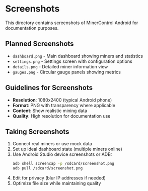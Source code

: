 # Screenshots

This directory contains screenshots of MinerControl Android for documentation purposes.

## Planned Screenshots

- `dashboard.png` - Main dashboard showing miners and statistics
- `settings.png` - Settings screen with configuration options  
- `details.png` - Detailed miner information view
- `gauges.png` - Circular gauge panels showing metrics

## Guidelines for Screenshots

- **Resolution**: 1080x2400 (typical Android phone)
- **Format**: PNG with transparency where applicable
- **Content**: Show realistic mining data
- **Quality**: High resolution for documentation use

## Taking Screenshots

1. Connect real miners or use mock data
2. Set up ideal dashboard state (multiple miners online)
3. Use Android Studio device screenshots or ADB:
   ```bash
   adb shell screencap -p /sdcard/screenshot.png
   adb pull /sdcard/screenshot.png
   ```
4. Edit for privacy (blur IP addresses if needed)
5. Optimize file size while maintaining quality

